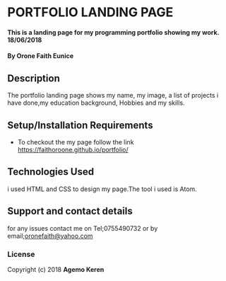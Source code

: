 # PORTFOLIO LANDING PAGE
#### This is a landing page for my programming portfolio showing my work. 18/06/2018
#### By **Orone Faith Eunice**
## Description
The portfolio landing page shows my name, my image, a list of projects i have done,my education background, Hobbies and my skills.
## Setup/Installation Requirements
* To checkout the my page follow the link https://faithoroone.github.io/portfolio/
## Technologies Used
i used HTML and CSS to design my page.The tool i used is Atom.
## Support and contact details
for any issues contact me on Tel;0755490732 or by email;oronefaith@yahoo.com
### License
Copyright (c) 2018 **Agemo Keren**
